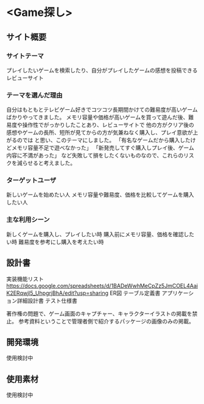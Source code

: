 # <Game探し>

## サイト概要
### サイトテーマ
プレイしたいゲームを検索したり、自分がプレイしたゲームの感想を投稿できるレビューサイト

### テーマを選んだ理由
自分はもともとテレビゲーム好きでコツコツ長期間かけての難易度が高いゲームばかりやってきました。
メモリ容量や価格が高いゲームを買って遊んだ後、難易度や操作性でがっかりしたことあり、レビューサイトで
他の方がクリア後の感想やゲームの長所、短所が見てからの方が気兼ねなく購入し、プレイ意欲が上がるのでは
と思い、このテーマにしました。
「有名なゲームだから購入したけどメモリ容量不足で遊べなかった」
「新発売してすぐ購入しプレイ後、ゲーム内容に不満があった」
など失敗して損をしたくないものなので、これらのリスクを減らせると考えました。

### ターゲットユーザ
新しいゲームを始めたい人
メモリ容量や難易度、価格を比較してゲームを購入したい人

### 主な利用シーン
新しくゲームを購入し、プレイしたい時
購入前にメモリ容量、価格を確認したい時
難易度を参考にし購入を考えたい時

## 設計書
実装機能リスト　https://docs.google.com/spreadsheets/d/1BADeWwhMeCpZz5JmCOEL4AaiK2ERqwjl5_UhpgrjBhA/edit?usp=sharing
ER図
テーブル定義書
アプリケーション詳細設計書
テスト仕様書

著作権の問題で、ゲーム画面のキャプチャー、キャラクターイラストの掲載を禁止。
参考資料ということで管理者側で紹介するパッケージの画像のみの掲載。

## 開発環境
使用検討中

## 使用素材
使用検討中
　